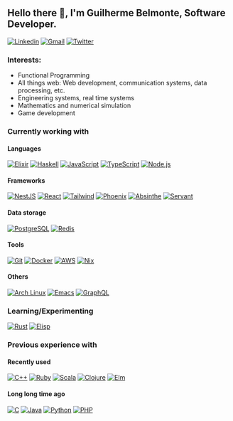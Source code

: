 ## Hello there 👋, I'm Guilherme Belmonte, Software Developer.

[![Linkedin](https://img.shields.io/badge/-LinkedIn-blue?style=flat&logo=Linkedin&logoColor=white)](https://www.linkedin.com/in/grbelmonte)
[![Gmail](https://img.shields.io/badge/-Gmail-c14438?style=flat&logo=Gmail&logoColor=white)](mailto:contact@belmonte.dev)
[![Twitter](https://img.shields.io/badge/-Twitter-1da1f2?style=flat&logo=Twitter&logoColor=white)](https://twitter.com/BelmonteDev)

### Interests:

- Functional Programming
- All things web: Web development, communication systems, data processing, etc.
- Engineering systems, real time systems
- Mathematics and numerical simulation
- Game development

### Currently working with

#### Languages

[![Elixir](https://img.shields.io/badge/-Elixir-4b275f?style=flat-square&logo=elixir&logoColor=ffffff)](https://elixir-lang.org/)
[![Haskell](https://img.shields.io/badge/-Haskell-5d4f85?style=flat-square&logo=haskell&logoColor=ffffff)](https://www.haskell.org/)
[![JavaScript](https://img.shields.io/badge/-JavaScript-000000?style=flat-square&logo=javascript&logoColor=f5da55)](https://developer.mozilla.org/en-US/docs/Web/JavaScript)
[![TypeScript](https://img.shields.io/badge/-TypeScript-3178c6?style=flat-square&logo=typescript&logoColor=ffffff)](https://www.typescriptlang.org/)
[![Node.js](https://img.shields.io/badge/-Node.js-339933?style=flat-square&logo=Node.js&logoColor=ffffff)](https://nodejs.org/en/)

#### Frameworks

[![NestJS](https://img.shields.io/badge/-NestJS-e0234e?style=flat-square&logo=nestjs&logoColor=ffffff)](https://nestjs.com/)
[![React](https://img.shields.io/badge/-React-61dafb?style=flat-square&logo=react&logoColor=ffffff)](https://reactjs.org/)
[![Tailwind](https://img.shields.io/badge/-Tailwind-38b2ac?style=flat-square&logo=tailwind%20css&logoColor=ffffff)](https://tailwindcss.com/)
[![Phoenix](https://img.shields.io/badge/-Phoenix-e97d23?style=flat-square)](https://www.phoenixframework.org/)
[![Absinthe](https://img.shields.io/badge/-Absinthe-298f4e?style=flat-square)](https://absinthe-graphql.org/)
[![Servant](https://img.shields.io/badge/-Servant-666666?style=flat-square)](https://haskell-servant.github.io/)

#### Data storage

[![PostgreSQL](https://img.shields.io/badge/-PostgreSQL-336791?style=flat-square&logo=postgresql&logoColor=ffffff)](https://www.postgresql.org/)
[![Redis](https://img.shields.io/badge/-Redis-dc382d?style=flat-square&logo=redis&logoColor=ffffff)](https://redis.io/)

#### Tools

[![Git](https://img.shields.io/badge/-Git-f05032?style=flat-square&logo=git&logoColor=ffffff)](https://git-scm.com/)
[![Docker](https://img.shields.io/badge/-Docker-2496ed?style=flat-square&logo=docker&logoColor=ffffff)](https://www.docker.com/)
[![AWS](https://img.shields.io/badge/-AWS-232f3e?style=flat-square&logo=amazon%20aws&logoColor=ffffff)](https://aws.amazon.com/)
[![Nix](https://img.shields.io/badge/-Nix-5277c3?style=flat-square&logo=nixos&logoColor=ffffff)](https://nixos.wiki/)

#### Others

[![Arch Linux](https://img.shields.io/badge/-ArchLinux-1793d1?style=flat-square&logo=arch%20linux&logoColor=ffffff)](https://archlinux.org/)
[![Emacs](https://img.shields.io/badge/-Emacs-7f5ab6?style=flat-square&logo=gnu%20emacs&logoColor=ffffff)](https://www.gnu.org/software/emacs/)
[![GraphQL](https://img.shields.io/badge/-GraphQL-e10098?style=flat-square&logo=graphql&logoColor=ffffff)](https://graphql.org/)

### Learning/Experimenting

[![Rust](https://img.shields.io/badge/-Rust-000000?style=flat-square&logo=rust&logoColor=ffffff)](https://www.rust-lang.org/)
[![Elisp](https://img.shields.io/badge/-Elisp-7f5ab6?style=flat-square&logo=gnu%20emacs&logoColor=ffffff)](https://www.gnu.org/software/emacs/manual/html_node/elisp/index.html)

### Previous experience with

#### Recently used
[![C++](https://img.shields.io/badge/-C++-00599c?style=flat-square&logo=C%2B%2B&logoColor=ffffff)](https://www.iso.org/standard/83626.html)
[![Ruby](https://img.shields.io/badge/-Ruby-cc342d?style=flat-square&logo=ruby&logoColor=ffffff)](https://www.ruby-lang.org/en/)
[![Scala](https://img.shields.io/badge/-Scala-dc322f?style=flat-square&logo=scala&logoColor=ffffff)](https://scala-lang.org/)
[![Clojure](https://img.shields.io/badge/-Clojure-5881D8?style=flat-square&logo=clojure&logoColor=ffffff)](https://clojure.org/)
[![Elm](https://img.shields.io/badge/-Elm-1293d8?style=flat-square&logo=elm&logoColor=ffffff)](https://elm-lang.org/)

#### Long long time ago
[![C](https://img.shields.io/badge/-C-a8b9cc?style=flat-square&logo=c&logoColor=ffffff)](https://www.iso.org/standard/74528.html)
[![Java](https://img.shields.io/badge/-Java-007396?style=flat-square&logo=java&logoColor=ffffff)](https://www.oracle.com/java/)
[![Python](https://img.shields.io/badge/-Python-3776ab?style=flat-square&logo=python&logoColor=ffffff)](https://www.python.org/)
[![PHP](https://img.shields.io/badge/-PHP-777bb4?style=flat-square&logo=php&logoColor=ffffff)](https://www.php.net/)
